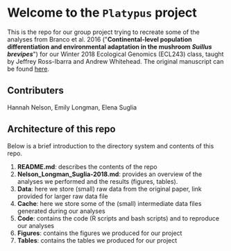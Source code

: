 # Welcome to the `Platypus` project

This is the repo for our group project trying to recreate some of the analyses from Branco et al. 2016 ("**Continental-level population differentiation and environmental adaptation in the mushroom _Suillus brevipes_**") for our Winter 2018 Ecological Genomics (ECL243) class, taught by Jeffrey Ross-Ibarra and Andrew Whitehead. The original manuscript can be found [here](http://onlinelibrary.wiley.com/doi/10.1111/mec.13892/full).

## Contributers
Hannah Nelson, Emily Longman, Elena Suglia

## Architecture of this repo
Below is a brief introduction to the directory system and contents of this repo.

1. **README.md**: describes the contents of the repo
2. **Nelson_Longman_Suglia-2018.md**: provides an overview of the analyses we performed and the results (figures, tables).
3. **Data**: here we store (small) raw data from the original paper, link provided for larger raw data file
4. **Cache**: here we store some of the (small) intermediate data files generated during our analyses 
5. **Code**: contains the code (R scripts and bash scripts) and to reproduce our analyses
6. **Figures**: contains the figures we produced for our project
7. **Tables**: contains the tables we produced for our project
